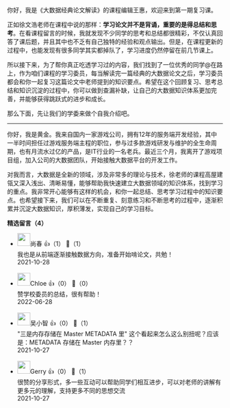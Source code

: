 你好，我是《大数据经典论文解读》的课程编辑王惠，欢迎来到第一期复习课。

正如徐文浩老师在课程中说的那样：**学习论文并不是背诵，重要的是得总结和思考**。在看课程留言的时候，我就发现不少同学的思考和总结都很精彩，不仅认真回答了课后题，并且其中也不乏有自己独特的经验和观点输出。但是，在课程更新的过程中，也能发现有很多同学其实都掉队了，学习进度仍然停留在前几节课上。

所以接下来，为了帮你真正吃透学习过的内容，我们找到了一位优秀的同学@在路上，作为咱们课程的学习委员，每当解读完一篇经典的大数据论文之后，学习委员都会和你一起复习这篇论文中老师提到的知识要点。希望在这个回顾复习、思考总结和知识沉淀的过程中，你可以做到查漏补缺，让自己的大数据知识体系更加完善，并能够获得跳跃式的进步和成长。

那么下面，先让我们的学委来做个自我介绍吧。

* * *

你好，我是黄金。我来自国内一家游戏公司，拥有12年的服务端开发经验，其中一半时间担任过游戏服务端主程的职位，参与过多款游戏研发与维护的全生命周期，也有月流水过亿的产品，是IT行业的一名老兵。最近三个月，我离开了游戏项目组，加入公司的大数据团队，开始接触大数据平台的开发工作。

对我而言，大数据是全新的领域，涉及非常多的理论与技术，徐老师的课程高屋建瓴又深入浅出、清晰易懂，能够帮助我快速建立大数据领域的知识体系，找到学习的重点。我非常开心能够有这样的机会，和你一起总结、思考学习过程中的知识要点。也希望接下来，我们可以在不断重复、刻意练习和不断思考的过程中，逐渐积累并沉淀大数据知识，厚积薄发，实现自己的学习目标。
<div><strong>精选留言（4）</strong></div><ul>
<li><img src="https://static001.geekbang.org/account/avatar/00/12/a6/3d/e44a1395.jpg" width="30px"><span>尚春</span> 👍（1） 💬（1）<div>我也是从前端逐渐接触数据方向，准备开始啃论文，共勉！</div>2021-10-28</li><br/><li><img src="https://static001.geekbang.org/account/avatar/00/0f/55/99/4bdadfd3.jpg" width="30px"><span>Chloe</span> 👍（0） 💬（0）<div>赞学校委员的总结，很有帮助！</div>2022-06-28</li><br/><li><img src="https://static001.geekbang.org/account/avatar/00/14/00/4e/be2b206b.jpg" width="30px"><span>吴小智</span> 👍（0） 💬（1）<div>&quot;三是内存存储在 Master METADATA 里&quot; 这个看起来怎么这么别扭呢？应该是：METADATA 存储在 Master 内存里？？</div>2021-10-27</li><br/><li><img src="https://static001.geekbang.org/account/avatar/00/11/e3/cd/82829bf9.jpg" width="30px"><span>Gerry</span> 👍（0） 💬（1）<div>很赞的分享形式，多一些互动可以帮助同学们相互进步，可以对老师的讲解有更多元的理解，支持更多不同的思想交流</div>2021-10-27</li><br/>
</ul>
